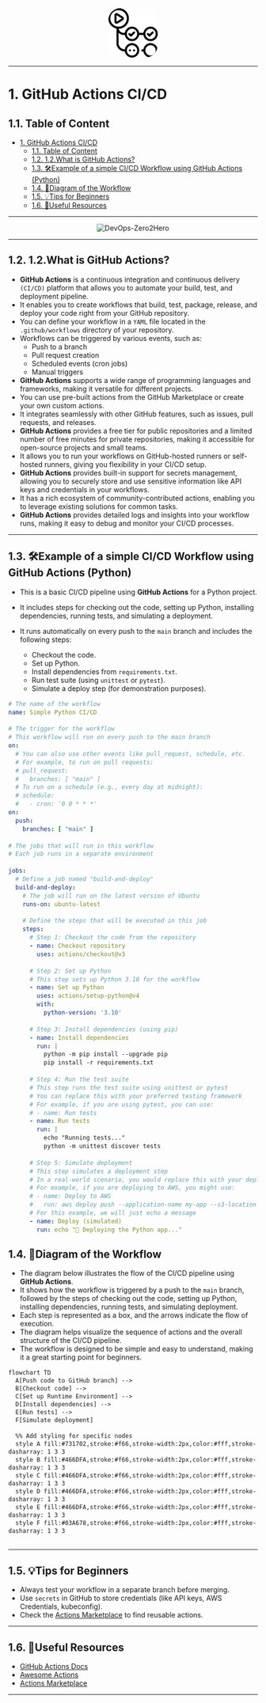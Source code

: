 <!-- omit in toc -->
<div align="center">
  <img src="/resources/images/logos/logos_github_actions.svg" alt="DevOps-Zero2Hero" width="100" style="border-radius: 25%;padd">
</div>

---

# 1. GitHub Actions CI/CD

## 1.1. Table of Content

- [1. GitHub Actions CI/CD](#1-github-actions-cicd)
  - [1.1. Table of Content](#11-table-of-content)
  - [1.2. 1.2.What is GitHub Actions?](#12-12what-is-github-actions)
  - [1.3. 🛠️Example of a simple CI/CD Workflow using GitHub Actions (Python)](#13-️example-of-a-simple-cicd-workflow-using-github-actions-python)
  - [1.4. 🧠Diagram of the Workflow](#14-diagram-of-the-workflow)
  - [1.5. 💡Tips for Beginners](#15-tips-for-beginners)
  - [1.6. 📖Useful Resources](#16-useful-resources)

---

<div align="center">
  <img src="/resources/images/cover-rounded.png" alt="DevOps-Zero2Hero" width="500">
</div>

---

## 1.2. 1.2.What is GitHub Actions?

- **GitHub Actions** is a continuous integration and continuous delivery `(CI/CD)` platform that allows you to automate your build, test, and deployment pipeline.
- It enables you to create workflows that build, test, package, release, and deploy your code right from your GitHub repository.
- You can define your workflow in a `YAML` file located in the `.github/workflows` directory of your repository.
- Workflows can be triggered by various events, such as:
  - Push to a branch
  - Pull request creation
  - Scheduled events (cron jobs)
  - Manual triggers
- **GitHub Actions** supports a wide range of programming languages and frameworks, making it versatile for different projects.
- You can use pre-built actions from the GitHub Marketplace or create your own custom actions.
- It integrates seamlessly with other GitHub features, such as issues, pull requests, and releases.
- **GitHub Actions** provides a free tier for public repositories and a limited number of free minutes for private repositories, making it accessible for open-source projects and small teams.
- It allows you to run your workflows on GitHub-hosted runners or self-hosted runners, giving you flexibility in your CI/CD setup.
- **GitHub Actions** provides built-in support for secrets management, allowing you to securely store and use sensitive information like API keys and credentials in your workflows.
- It has a rich ecosystem of community-contributed actions, enabling you to leverage existing solutions for common tasks.
- **GitHub Actions** provides detailed logs and insights into your workflow runs, making it easy to debug and monitor your CI/CD processes.

---

## 1.3. 🛠️Example of a simple CI/CD Workflow using GitHub Actions (Python)

- This is a basic CI/CD pipeline using **GitHub Actions** for a Python project.
- It includes steps for checking out the code, setting up Python, installing dependencies, running tests, and simulating a deployment.
- It runs automatically on every push to the `main` branch and includes the following steps:

  - Checkout the code.
  - Set up Python.
  - Install dependencies from `requirements.txt`.
  - Run test suite (using `unittest` or `pytest`).
  - Simulate a deploy step (for demonstration purposes).

```yaml
# The name of the workflow
name: Simple Python CI/CD

# The trigger for the workflow
# This workflow will run on every push to the main branch
on:
  # You can also use other events like pull_request, schedule, etc.
  # For example, to run on pull requests:
  # pull_request:
  #   branches: [ "main" ]
  # To run on a schedule (e.g., every day at midnight):
  # schedule:
  #   - cron: '0 0 * * *'
on:
  push:
    branches: [ "main" ]

# The jobs that will run in this workflow
# Each job runs in a separate environment

jobs:
  # Define a job named "build-and-deploy"
  build-and-deploy:
    # The job will run on the latest version of Ubuntu
    runs-on: ubuntu-latest

    # Define the steps that will be executed in this job
    steps:
      # Step 1: Checkout the code from the repository
      - name: Checkout repository
        uses: actions/checkout@v3

      # Step 2: Set up Python
      # This step sets up Python 3.10 for the workflow
      - name: Set up Python
        uses: actions/setup-python@v4
        with:
          python-version: '3.10'
  
      # Step 3: Install dependencies (using pip)
      - name: Install dependencies
        run: |
          python -m pip install --upgrade pip
          pip install -r requirements.txt

      # Step 4: Run the test suite
      # This step runs the test suite using unittest or pytest
      # You can replace this with your preferred testing framework
      # For example, if you are using pytest, you can use:
      # - name: Run tests
      - name: Run tests
        run: |
          echo "Running tests..."
          python -m unittest discover tests

      # Step 5: Simulate deployment
      # This step simulates a deployment step
      # In a real-world scenario, you would replace this with your deployment command
      # For example, if you are deploying to AWS, you might use:
      # - name: Deploy to AWS
      #   run: aws deploy push --application-name my-app --s3-location s3://my-bucket/my-app.zip    
      # For this example, we will just echo a message
      - name: Deploy (simulated)
        run: echo "🚀 Deploying the Python app..."
```

## 1.4. 🧠Diagram of the Workflow

- The diagram below illustrates the flow of the CI/CD pipeline using **GitHub Actions**.
- It shows how the workflow is triggered by a push to the `main` branch, followed by the steps of checking out the code, setting up Python, installing dependencies, running tests, and simulating deployment.
- Each step is represented as a box, and the arrows indicate the flow of execution.
- The diagram helps visualize the sequence of actions and the overall structure of the CI/CD pipeline.
- The workflow is designed to be simple and easy to understand, making it a great starting point for beginners.

```mermaid
flowchart TD
  A[Push code to GitHub branch] --> 
  B[Checkout code] --> 
  C[Set up Runtime Environment] --> 
  D[Install dependencies] --> 
  E[Run tests] --> 
  F[Simulate deployment]

  %% Add styling for specific nodes
  style A fill:#731702,stroke:#f66,stroke-width:2px,color:#fff,stroke-dasharray: 1 3 3
  style B fill:#466DFA,stroke:#f66,stroke-width:2px,color:#fff,stroke-dasharray: 1 3 3
  style C fill:#466DFA,stroke:#f66,stroke-width:2px,color:#fff,stroke-dasharray: 1 3 3
  style D fill:#466DFA,stroke:#f66,stroke-width:2px,color:#fff,stroke-dasharray: 1 3 3
  style E fill:#466DFA,stroke:#f66,stroke-width:2px,color:#fff,stroke-dasharray: 1 3 3
  style F fill:#03A678,stroke:#f66,stroke-width:2px,color:#fff,stroke-dasharray: 1 3 3
    
```

---

## 1.5. 💡Tips for Beginners

- Always test your workflow in a separate branch before merging.
- Use `secrets` in GitHub to store credentials (like API keys, AWS Credentials, kubeconfig).
- Check the [Actions Marketplace](https://github.com/marketplace?type=actions) to find reusable actions.

---

## 1.6. 📖Useful Resources

- [GitHub Actions Docs](https://docs.github.com/en/actions)
- [Awesome Actions](https://github.com/sdras/awesome-actions)
- [Actions Marketplace](https://github.com/marketplace?type=actions)

---
